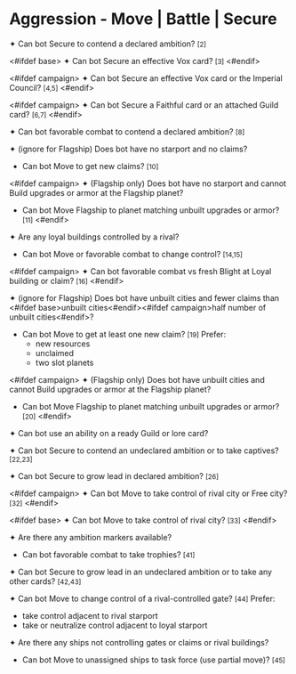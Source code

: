 # Aggression - Move | Battle | Secure

✦ Can bot Secure to contend a declared ambition? <span style="font-size: 12px;">[2]</span>

<#ifdef base>
✦ Can bot Secure an effective Vox card? <span style="font-size: 12px;">[3]</span>
<#endif>

<#ifdef campaign>
✦ Can bot Secure an effective Vox card or the Imperial Council? <span style="font-size: 12px;">[4,5]</span>
<#endif>

<#ifdef campaign>
✦ Can bot Secure a Faithful card or an attached Guild card? <span style="font-size: 12px;">[6,7]</span>
<#endif>

✦ Can bot favorable combat to contend a declared ambition? <span style="font-size: 12px;">[8]</span>

✦ (ignore for Flagship) Does bot have no starport and no claims?

- Can bot Move to get new claims? <span style="font-size: 12px;">[10]</span>

<#ifdef campaign>
✦ (Flagship only) Does bot have no starport and cannot Build upgrades or armor at the Flagship planet?

- Can bot Move Flagship to planet matching unbuilt upgrades or armor? <span style="font-size: 12px;">[11]</span>
<#endif>

✦ Are any loyal buildings controlled by a rival?

- Can bot Move or favorable combat to change control? <span style="font-size: 12px;">[14,15]</span>

<#ifdef campaign>
✦ Can bot favorable combat vs fresh Blight at Loyal building or claim? <span style="font-size: 12px;">[16]</span>
<#endif>

✦ (ignore for Flagship) Does bot have unbuilt cities and fewer claims than <#ifdef base>unbuilt cities<#endif><#ifdef campaign>half number of unbuilt cities<#endif>?

- Can bot Move to get at least one new claim? <span style="font-size: 12px;">[19]</span> Prefer:
	- new resources
	- unclaimed
	- two slot planets

<#ifdef campaign>
✦ (Flagship only) Does bot have unbuilt cities and cannot Build upgrades or armor at the Flagship planet?

- Can bot Move Flagship to planet matching unbuilt upgrades or armor? <span style="font-size: 12px;">[20]</span>
<#endif>

✦ Can bot use an ability on a ready Guild or lore card?

✦ Can bot Secure to contend an undeclared ambition or to take captives? <span style="font-size: 12px;">[22,23]</span>

✦ Can bot Secure to grow lead in declared ambition? <span style="font-size: 12px;">[26]</span>

<#ifdef campaign>
✦ Can bot Move to take control of rival city or Free city? <span style="font-size: 12px;">[32]</span>
<#endif>

<#ifdef base>
✦ Can bot Move to take control of rival city? <span style="font-size: 12px;">[33]</span>
<#endif>

✦ Are there any ambition markers available?

- Can bot favorable combat to take trophies? <span style="font-size: 12px;">[41]</span>

✦ Can bot Secure to grow lead in an undeclared ambition or to take any other cards? <span style="font-size: 12px;">[42,43]</span>

✦ Can bot Move to change control of a rival-controlled gate? <span style="font-size: 12px;">[44]</span> Prefer:

- take control adjacent to rival starport
- take or neutralize control adjacent to loyal starport

✦ Are there any ships not controlling gates or claims or rival buildings?

- Can bot Move to unassigned ships to task force (use partial move)? <span style="font-size: 12px;">[45]</span>

<div class="pagebreak"> </div>
